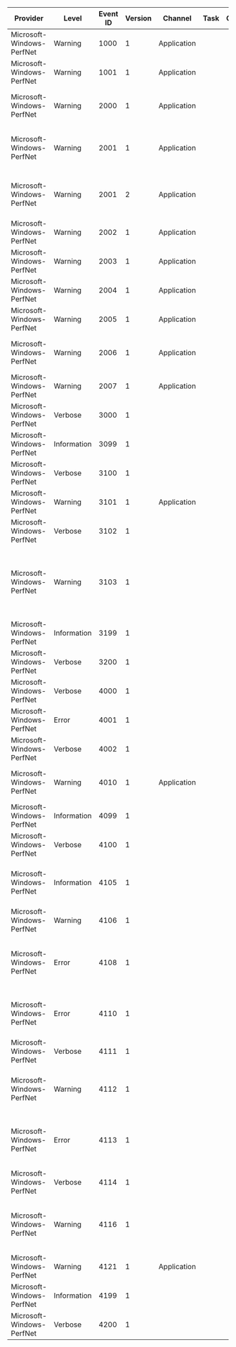 Provider                   |  Level        |  Event ID  |  Version  |  Channel      |  Task  |  Opcode  |  Keyword  |  Message
---------------------------|---------------|------------|-----------|---------------|--------|----------|-----------|-----------------------------------------------------------------------------------------------------------------------------------------------------------------------------------------------------------------
Microsoft-Windows-PerfNet  |  Warning      |  1000      |  1        |  Application  |        |          |  Debug    |  Unable to open the Network Services performance object. Error: {Win32 Error}
Microsoft-Windows-PerfNet  |  Warning      |  1001      |  1        |  Application  |        |          |  Debug    |
Microsoft-Windows-PerfNet  |  Warning      |  2000      |  1        |  Application  |        |          |  Debug    |  Unable to collect Browser performance data because the NetApi32.DLL failed to load. Error: {Win32 Error}
Microsoft-Windows-PerfNet  |  Warning      |  2001      |  1        |  Application  |        |          |  Debug    |  Unable to collect Browser performance data because the Query function was not found in the NetApi32.DLL. Error: {Win32 Error}
Microsoft-Windows-PerfNet  |  Warning      |  2001      |  2        |  Application  |        |          |  Debug    |  Unable to collect Browser performance data because the Query function was not found in the NetApi32.DLL. Error: {NTSTATUS}
Microsoft-Windows-PerfNet  |  Warning      |  2002      |  1        |  Application  |        |          |  Debug    |  Unable to open the Redirector service performance object. Error: {NTSTATUS}
Microsoft-Windows-PerfNet  |  Warning      |  2003      |  1        |  Application  |        |          |  Debug    |  Unable to read performance data for the Redirector service. Error: {NTSTATUS}
Microsoft-Windows-PerfNet  |  Warning      |  2004      |  1        |  Application  |        |          |  Debug    |  Unable to open the Server service performance object. Error: {NTSTATUS}
Microsoft-Windows-PerfNet  |  Warning      |  2005      |  1        |  Application  |        |          |  Debug    |  Unable to read performance data for the Server service. Error: {NTSTATUS}
Microsoft-Windows-PerfNet  |  Warning      |  2006      |  1        |  Application  |        |          |  Debug    |  Unable to read Server Queue performance data from the Server service. Error: {NTSTATUS}
Microsoft-Windows-PerfNet  |  Warning      |  2007      |  1        |  Application  |        |          |  Debug    |
Microsoft-Windows-PerfNet  |  Verbose      |  3000      |  1        |               |        |          |  Debug    |
Microsoft-Windows-PerfNet  |  Information  |  3099      |  1        |               |        |          |  Debug    |
Microsoft-Windows-PerfNet  |  Verbose      |  3100      |  1        |               |        |          |  Debug    |  Entered the CollectNbtPerformanceData routine.
Microsoft-Windows-PerfNet  |  Warning      |  3101      |  1        |  Application  |        |          |  Debug    |
Microsoft-Windows-PerfNet  |  Verbose      |  3102      |  1        |               |        |          |  Debug    |
Microsoft-Windows-PerfNet  |  Warning      |  3103      |  1        |               |        |          |  Debug    |  The data buffer passed to the collection routine was too small to receive the data from the NBT device. No data was returned to the caller. The bytes available and the bytes required are in the message data.
Microsoft-Windows-PerfNet  |  Information  |  3199      |  1        |               |        |          |  Debug    |
Microsoft-Windows-PerfNet  |  Verbose      |  3200      |  1        |               |        |          |  Debug    |
Microsoft-Windows-PerfNet  |  Verbose      |  4000      |  1        |               |        |          |  Debug    |
Microsoft-Windows-PerfNet  |  Error        |  4001      |  1        |               |        |          |  Debug    |
Microsoft-Windows-PerfNet  |  Verbose      |  4002      |  1        |               |        |          |  Debug    |
Microsoft-Windows-PerfNet  |  Warning      |  4010      |  1        |  Application  |        |          |  Debug    |  Unable to get the local computer name. The data in the data section contains the error code.
Microsoft-Windows-PerfNet  |  Information  |  4099      |  1        |               |        |          |  Debug    |
Microsoft-Windows-PerfNet  |  Verbose      |  4100      |  1        |               |        |          |  Debug    |  Entered the CollectTcpIpPerformanceData routine.
Microsoft-Windows-PerfNet  |  Information  |  4105      |  1        |               |        |          |  Debug    |  The CollectNbtPerformanceData routine returned an error. The error status is in the data section.
Microsoft-Windows-PerfNet  |  Warning      |  4106      |  1        |               |        |          |  Debug    |
Microsoft-Windows-PerfNet  |  Error        |  4108      |  1        |               |        |          |  Debug    |  The SnmpMgrRequest call requesting the TCP, IP, UDP and Interface Counters returned an error. The ErrorStatus and ErrorIndex values are shown in Data.
Microsoft-Windows-PerfNet  |  Error        |  4110      |  1        |               |        |          |  Debug    |  The SnmpMgrRequest call requesting ICMP Counters returned an error. The ErrorStatus and ErrorIndex values are shown in Data.
Microsoft-Windows-PerfNet  |  Verbose      |  4111      |  1        |               |        |          |  Debug    |
Microsoft-Windows-PerfNet  |  Warning      |  4112      |  1        |               |        |          |  Debug    |  The buffer is not large enough to store the Network Interface data. The returned data contains the available and required buffer size.
Microsoft-Windows-PerfNet  |  Error        |  4113      |  1        |               |        |          |  Debug    |  The SnmpGet (GETNEXT) request returned an error while processing the Net Interface instances. The ErrorStatus and ErrorIndex are shown in Data.
Microsoft-Windows-PerfNet  |  Verbose      |  4114      |  1        |               |        |          |  Debug    |
Microsoft-Windows-PerfNet  |  Warning      |  4116      |  1        |               |        |          |  Debug    |  The buffer is not large enough to store the Network Protocol (IP, ICMP, TCP & UDP) data. The returned data contains the available and required buffer size.
Microsoft-Windows-PerfNet  |  Warning      |  4121      |  1        |  Application  |        |          |  Debug    |
Microsoft-Windows-PerfNet  |  Information  |  4199      |  1        |               |        |          |  Debug    |
Microsoft-Windows-PerfNet  |  Verbose      |  4200      |  1        |               |        |          |  Debug    |